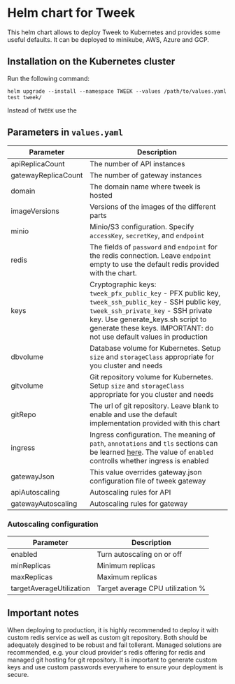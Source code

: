 # Helm chart for Tweek

This helm chart allows to deploy Tweek to Kubernetes and provides some useful defaults.
It can be deployed to  minikube, AWS, Azure and GCP.

## Installation on the Kubernetes cluster

Run the following command:
```
helm upgrade --install --namespace TWEEK --values /path/to/values.yaml test tweek/
```
Instead of `TWEEK` use the 

## Parameters in `values.yaml`

|Parameter|Description|
|---|---|
|apiReplicaCount|The number of API instances|
|gatewayReplicaCount|The number of gateway instances|
|domain|The domain name where tweek is hosted|
|imageVersions|Versions of the images of the different parts|
|minio|Minio/S3 configuration. Specify `accessKey`, `secretKey`, and `endpoint`|
|redis|The fields of `password` and `endpoint` for the redis connection. Leave `endpoint` empty to use the default redis provided with the chart.|
|keys|Cryptographic keys: `tweek_pfx_public_key` - PFX public key, `tweek_ssh_public_key` - SSH public key, `tweek_ssh_private_key` - SSH private key. Use generate_keys.sh script to generate these keys. IMPORTANT: do not use default values in production|
|dbvolume|Database volume for Kubernetes. Setup `size` and `storageClass` appropriate for you cluster and needs|
|gitvolume|Git repository volume for Kubernetes. Setup `size` and `storageClass` appropriate for you cluster and needs|
|gitRepo|The url of git repository. Leave blank to enable and use the default implementation provided with this chart|
|ingress|Ingress configuration. The meaning of `path`,  `annotations` and `tls` sections can be learned [here](https://kubernetes.io/docs/concepts/services-networking/ingress/). The value of `enabled` controlls whether ingress is enabled|
|gatewayJson|This value overrides gateway.json configuration file of tweek gateway|
|apiAutoscaling|Autoscaling rules for API|
|gatewayAutoscaling|Autoscaling rules for gateway|

### Autoscaling configuration

|Parameter|Description|
|---|---|
|enabled|Turn autoscaling on or off|
|minReplicas|Minimum replicas|
|maxReplicas|Maximum replicas|
|targetAverageUtilization|Target average CPU utilization %|

## Important notes

When deploying to production, it is highly recommended to deploy it with custom redis service as well as custom git repository. Both should be adequately desgined to be robust and fail tollerant. Managed solutions are recommended, e.g. your cloud provider's redis offering for redis and managed git hosting for git repository.
It is important to generate custom keys and use custom passwords everywhere to ensure your deployment is secure.